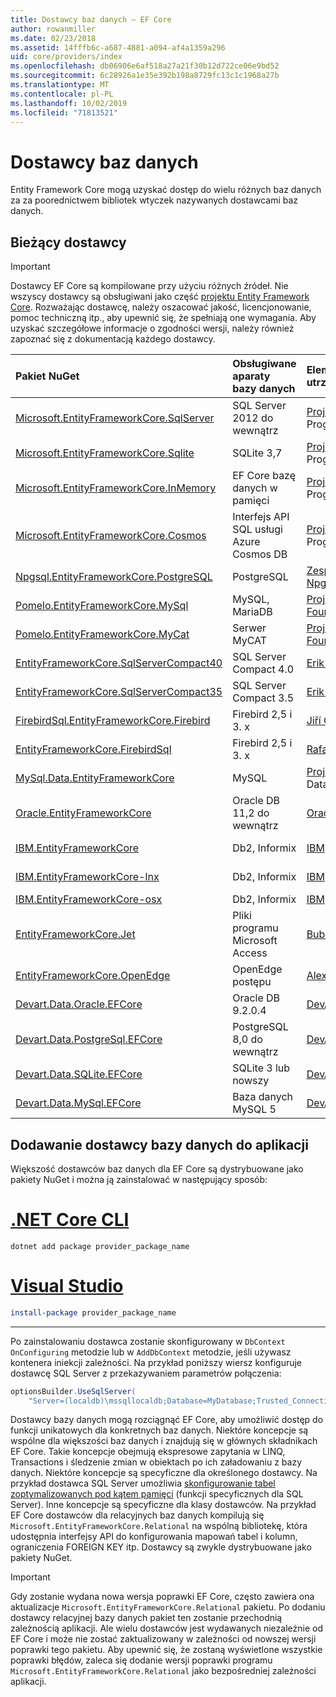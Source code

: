 ```yaml
---
title: Dostawcy baz danych — EF Core
author: rowanmiller
ms.date: 02/23/2018
ms.assetid: 14fffb6c-a687-4881-a094-af4a1359a296
uid: core/providers/index
ms.openlocfilehash: db06906e6af518a27a21f30b12d722ce06e9bd52
ms.sourcegitcommit: 6c28926a1e35e392b198a8729fc13c1c1968a27b
ms.translationtype: MT
ms.contentlocale: pl-PL
ms.lasthandoff: 10/02/2019
ms.locfileid: "71813521"
---
```

# <a name="database-providers"></a>Dostawcy baz danych

Entity Framework Core mogą uzyskać dostęp do wielu różnych baz danych za za poorednictwem bibliotek wtyczek nazywanych dostawcami baz danych.

## <a name="current-providers"></a>Bieżący dostawcy
> [!IMPORTANT]  
> Dostawcy EF Core są kompilowane przy użyciu różnych źródeł. Nie wszyscy dostawcy są obsługiwani jako część [projektu Entity Framework Core](https://github.com/aspnet/EntityFrameworkCore). Rozważając dostawcę, należy oszacować jakość, licencjonowanie, pomoc techniczną itp., aby upewnić się, że spełniają one wymagania. Aby uzyskać szczegółowe informacje o zgodności wersji, należy również zapoznać się z dokumentacją każdego dostawcy.

| Pakiet NuGet                                                                                                        | Obsługiwane aparaty bazy danych | Element utrzymujący/dostawca                                                           | Uwagi/wymagania | Przydatne linki                                                                                                                                                                                       |
|:---------------------------------------------------------------------------------------------------------------------|:---------------------------|:------------------------------------------------------------------------------|:---------------------|:---------------------------------------------------------------------------------------------------------------------------------------------------------------------------------------------------|
| [Microsoft.EntityFrameworkCore.SqlServer](https://www.nuget.org/packages/Microsoft.EntityFrameworkCore.SqlServer)    | SQL Server 2012 do wewnątrz    | [Projekt EF Core](https://github.com/aspnet/EntityFrameworkCore/) Programu |                      | [docs](xref:core/providers/sql-server/index)                                                                                                                                                       |
| [Microsoft.EntityFrameworkCore.Sqlite](https://www.nuget.org/packages/Microsoft.EntityFrameworkCore.Sqlite)          | SQLite 3,7         | [Projekt EF Core](https://github.com/aspnet/EntityFrameworkCore/) Programu |                      | [docs](xref:core/providers/sqlite/index)                                                                                                                                                           |
| [Microsoft.EntityFrameworkCore.InMemory](https://www.nuget.org/packages/Microsoft.EntityFrameworkCore.InMemory)      | EF Core bazę danych w pamięci | [Projekt EF Core](https://github.com/aspnet/EntityFrameworkCore/) Programu | Tylko do testowania     | [docs](xref:core/providers/in-memory/index)                                                                                                                                                        |
| [Microsoft.EntityFrameworkCore.Cosmos](https://www.nuget.org/packages/Microsoft.EntityFrameworkCore.Cosmos)          | Interfejs API SQL usługi Azure Cosmos DB    | [Projekt EF Core](https://github.com/aspnet/EntityFrameworkCore/) Programu |                      | [docs](xref:core/providers/cosmos/index)                                                                                         |
| [Npgsql.EntityFrameworkCore.PostgreSQL](https://www.nuget.org/packages/Npgsql.EntityFrameworkCore.PostgreSQL)        | PostgreSQL                 | [Zespół deweloperów Npgsql](https://github.com/npgsql)                          |                      | [docs](http://www.npgsql.org/efcore/index.html)                                                                                                                                                    |
| [Pomelo.EntityFrameworkCore.MySql](https://www.nuget.org/packages/Pomelo.EntityFrameworkCore.MySql)                  | MySQL, MariaDB             | [Projekt pomelo Foundation](https://github.com/PomeloFoundation)              |                      | [readme](https://github.com/PomeloFoundation/Pomelo.EntityFrameworkCore.MySql/blob/master/README.md)                                                                                               |
| [Pomelo.EntityFrameworkCore.MyCat](https://www.nuget.org/packages/Pomelo.EntityFrameworkCore.MyCat)                  | Serwer MyCAT               | [Projekt pomelo Foundation](https://github.com/PomeloFoundation)              | Tylko wersja wstępna      | [readme](https://github.com/PomeloFoundation/Pomelo.EntityFrameworkCore.MyCat/blob/master/README.md)                                                                                               |
| [EntityFrameworkCore.SqlServerCompact40](https://www.nuget.org/packages/EntityFrameworkCore.SqlServerCompact40)      | SQL Server Compact 4.0     | [Erik Ejlskov Jensen](https://github.com/ErikEJ/)                             | .NET Framework       | [wiki](https://github.com/ErikEJ/EntityFramework.SqlServerCompact/wiki/Using-EF-Core-with-SQL-Server-Compact-in-Traditional-.NET-Applications)                                                     |
| [EntityFrameworkCore.SqlServerCompact35](https://www.nuget.org/packages/EntityFrameworkCore.SqlServerCompact35)      | SQL Server Compact 3.5     | [Erik Ejlskov Jensen](https://github.com/ErikEJ/)                             | .NET Framework       | [wiki](https://github.com/ErikEJ/EntityFramework.SqlServerCompact/wiki/Using-EF-Core-with-SQL-Server-Compact-in-Traditional-.NET-Applications)                                                     |
| [FirebirdSql.EntityFrameworkCore.Firebird](https://www.nuget.org/packages/FirebirdSql.EntityFrameworkCore.Firebird/) | Firebird 2,5 i 3. x       | [Jiří Činčura](https://github.com/cincuranet)                                 |                      | [docs](https://github.com/cincuranet/FirebirdSql.Data.FirebirdClient/blob/master/Provider/docs/entity-framework-core.md)                                                                           |
| [EntityFrameworkCore.FirebirdSql](https://www.nuget.org/packages/EntityFrameworkCore.FirebirdSql/)                   | Firebird 2,5 i 3. x       | [Rafael Almeida](https://github.com/ralmsdeveloper)                           |                      | [wiki](https://github.com/ralmsdeveloper/EntityFrameworkCore.FirebirdSQL/wiki)                                                                                                                     |
| [MySql.Data.EntityFrameworkCore](https://www.nuget.org/packages/MySql.Data.EntityFrameworkCore)                      | MySQL                      | [Projekt MySQL](http://dev.mysql.com) Database                                |                      | [docs](https://dev.mysql.com/doc/connector-net/en/connector-net-entityframework-core.html)                                                                                                         |
| [Oracle.EntityFrameworkCore](https://www.nuget.org/packages/Oracle.EntityFrameworkCore/)                             | Oracle DB 11,2 do wewnątrz     | [Oracle](https://www.oracle.com/technetwork/topics/dotnet/)                   | Wersja wstępna           | [producenta](https://www.oracle.com/technetwork/topics/dotnet/)                                                                                                                                       |
| [IBM.EntityFrameworkCore](https://www.nuget.org/packages/IBM.EntityFrameworkCore)                                    | Db2, Informix              | [IBM](https://ibm.com)                                                        | Wersja systemu Windows      | [blog](https://www.ibm.com/developerworks/community/blogs/96960515-2ea1-4391-8170-b0515d08e4da/entry/Creating_Entity_Data_Model_using_IBM_Data_Server_providers_for_Entity_Framework_Core?lang=en) |
| [IBM.EntityFrameworkCore-lnx](https://www.nuget.org/packages/IBM.EntityFrameworkCore-lnx)                            | Db2, Informix              | [IBM](https://ibm.com)                                                        | Wersja systemu Linux        | [blog](https://www.ibm.com/developerworks/community/blogs/96960515-2ea1-4391-8170-b0515d08e4da/entry/Creating_Entity_Data_Model_using_IBM_Data_Server_providers_for_Entity_Framework_Core?lang=en) |
| [IBM.EntityFrameworkCore-osx](https://www.nuget.org/packages/IBM.EntityFrameworkCore-osx)                            | Db2, Informix              | [IBM](https://ibm.com)                                                        | wersja macOS        | [blog](https://www.ibm.com/developerworks/community/blogs/96960515-2ea1-4391-8170-b0515d08e4da/entry/Creating_Entity_Data_Model_using_IBM_Data_Server_providers_for_Entity_Framework_Core?lang=en) |
| [EntityFrameworkCore.Jet](https://www.nuget.org/packages/EntityFrameworkCore.Jet/)                                   | Pliki programu Microsoft Access     | [Bubi](https://github.com/bubibubi)                                           | .NET Framework       | [readme](https://github.com/bubibubi/EntityFrameworkCore.Jet/blob/master/docs/README.md)                                                                                                           |
| [EntityFrameworkCore.OpenEdge](https://www.nuget.org/packages/EntityFrameworkCore.OpenEdge/)                         | OpenEdge postępu          | [Alex Wiese](https://github.com/alexwiese)                                    |                      | [readme](https://github.com/alexwiese/EntityFrameworkCore.OpenEdge/blob/master/README.md)                                                                                                          |
| [Devart.Data.Oracle.EFCore](https://www.nuget.org/packages/Devart.Data.Oracle.EFCore/)                               | Oracle DB 9.2.0.4  | [DevArt](https://www.devart.com/)                                             | Święcona                 | [docs](https://www.devart.com/dotconnect/oracle/docs/)                                                                                                                                             |
| [Devart.Data.PostgreSql.EFCore](https://www.nuget.org/packages/Devart.Data.PostgreSql.EFCore/)                       | PostgreSQL 8,0 do wewnątrz     | [DevArt](https://www.devart.com/)                                             | Święcona                 | [docs](https://www.devart.com/dotconnect/postgresql/docs/)                                                                                                                                         |
| [Devart.Data.SQLite.EFCore](https://www.nuget.org/packages/Devart.Data.SQLite.EFCore/)                               | SQLite 3 lub nowszy           | [DevArt](https://www.devart.com/)                                             | Święcona                 | [docs](https://www.devart.com/dotconnect/sqlite/docs/)                                                                                                                                             |
| [Devart.Data.MySql.EFCore](https://www.nuget.org/packages/Devart.Data.MySql.EFCore/)                                 | Baza danych MySQL 5            | [DevArt](https://www.devart.com/)                                             | Święcona                 | [docs](https://www.devart.com/dotconnect/mysql/docs/)                                                                                                                                              |

## <a name="adding-a-database-provider-to-your-application"></a>Dodawanie dostawcy bazy danych do aplikacji

Większość dostawców baz danych dla EF Core są dystrybuowane jako pakiety NuGet i można ją zainstalować w następujący sposób:

# <a name="net-core-clitabdotnet-core-cli"></a>[.NET Core CLI](#tab/dotnet-core-cli)

``` console
dotnet add package provider_package_name
```

# <a name="visual-studiotabvs"></a>[Visual Studio](#tab/vs)

``` powershell
install-package provider_package_name
```

***

Po zainstalowaniu dostawca zostanie skonfigurowany w `DbContext` `OnConfiguring` metodzie lub w `AddDbContext` metodzie, jeśli używasz kontenera iniekcji zależności.
Na przykład poniższy wiersz konfiguruje dostawcę SQL Server z przekazywaniem parametrów połączenia:

``` csharp
optionsBuilder.UseSqlServer(
    "Server=(localdb)\mssqllocaldb;Database=MyDatabase;Trusted_Connection=True;");
```  

Dostawcy bazy danych mogą rozciągnąć EF Core, aby umożliwić dostęp do funkcji unikatowych dla konkretnych baz danych.
Niektóre koncepcje są wspólne dla większości baz danych i znajdują się w głównych składnikach EF Core.
Takie koncepcje obejmują ekspresowe zapytania w LINQ, Transactions i śledzenie zmian w obiektach po ich załadowaniu z bazy danych.
Niektóre koncepcje są specyficzne dla określonego dostawcy.
Na przykład dostawca SQL Server umożliwia [skonfigurowanie tabel zoptymalizowanych pod kątem pamięci](xref:core/providers/sql-server/memory-optimized-tables) (funkcji specyficznych dla SQL Server).
Inne koncepcje są specyficzne dla klasy dostawców.
Na przykład EF Core dostawców dla relacyjnych baz danych kompilują się `Microsoft.EntityFrameworkCore.Relational` na wspólną bibliotekę, która udostępnia interfejsy API do konfigurowania mapowań tabel i kolumn, ograniczenia FOREIGN KEY itp. Dostawcy są zwykle dystrybuowane jako pakiety NuGet.

> [!IMPORTANT]  
> Gdy zostanie wydana nowa wersja poprawki EF Core, często zawiera ona aktualizacje `Microsoft.EntityFrameworkCore.Relational` pakietu.
> Po dodaniu dostawcy relacyjnej bazy danych pakiet ten zostanie przechodnią zależnością aplikacji.
> Ale wielu dostawców jest wydawanych niezależnie od EF Core i może nie zostać zaktualizowany w zależności od nowszej wersji poprawki tego pakietu.
> Aby upewnić się, że zostaną wyświetlone wszystkie poprawki błędów, zaleca się dodanie wersji poprawki programu `Microsoft.EntityFrameworkCore.Relational` jako bezpośredniej zależności aplikacji.
